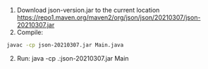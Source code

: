 1. Download json-version.jar to the current location https://repo1.maven.org/maven2/org/json/json/20210307/json-20210307.jar
2. Compile: 
```sh
javac -cp json-20210307.jar Main.java

```
2. Run: 
java -cp .:json-20210307.jar Main



